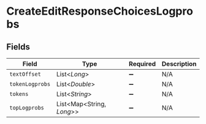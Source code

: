 # CreateEditResponseChoicesLogprobs


## Fields

| Field                     | Type                      | Required                  | Description               |
| ------------------------- | ------------------------- | ------------------------- | ------------------------- |
| `textOffset`              | List<*Long*>              | :heavy_minus_sign:        | N/A                       |
| `tokenLogprobs`           | List<*Double*>            | :heavy_minus_sign:        | N/A                       |
| `tokens`                  | List<*String*>            | :heavy_minus_sign:        | N/A                       |
| `topLogprobs`             | List<Map<String, *Long*>> | :heavy_minus_sign:        | N/A                       |